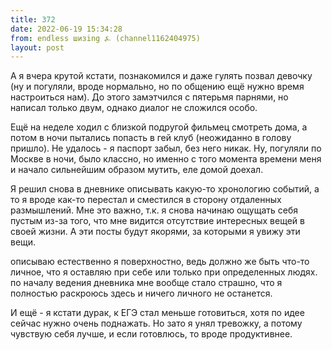 ```yaml
---
title: 372
date: 2022-06-19 15:34:28
from: endless шизing ⍼ (channel1162404975)
layout: post
---
```


А я вчера крутой кстати, познакомился и даже гулять позвал девочку (ну и погуляли, вроде нормально, но по общению ещё нужно время настроиться нам). До этого замэтчился с пятерьмя парнями, но написал только двум, однако диалог не сложился особо.

Ещё на неделе ходил с близкой подругой фильмец смотреть дома, а потом в ночи пытались попасть в гей клуб (неожиданно в голову пришло). Не удалось - я паспорт забыл, без него никак. Ну, погуляли по Москве в ночи, было классно, но именно с того момента времени меня и начало сильнейшим образом мутить, еле домой доехал.

Я решил снова в дневнике описывать какую-то хронологию событий, а то я вроде как-то перестал и сместился в сторону отдаленных размышлений. Мне это важно, т.к. я снова начинаю ощущать себя пустым из-за того, что мне видится отсутствие интересных вещей в своей жизни. А эти посты будут якорями, за которыми я увижу эти вещи.

описываю естественно я поверхностно, ведь должно же быть что-то личное, что я оставляю при себе или только при определенных людях.
по началу ведения дневника мне вообще стало страшно, что я полностью раскроюсь здесь и ничего личного не останется.

И ещё - я кстати дурак, к ЕГЭ стал меньше готовиться, хотя по идее сейчас нужно очень поднажать. Но зато я унял тревожку, а потому чувствую себя лучше, и если готовлюсь, то вроде продуктивнее.
